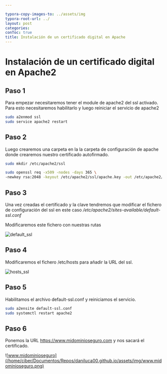 ```yaml
---

typora-copy-images-to: ../assets/img
typora-root-url: ../
layout: post
categories:
conToc: true
title: Instalación de un certificado digital en Apache
---
```


# Instalación de un certificado digital en Apache2



## Paso 1

Para empezar necesitaremos tener el module de apache2 del ssl activado. Para esto necesitaremos habilitarlo y luego reiniciar el servicio de apache2



```bash
sudo a2enmod ssl
sudo service apache2 restart
```




## Paso 2

Luego crearemos una carpeta en la la carpeta de configuración de apache donde crearemos nuestro certificado autofirmado.
```bash
sudo mkdir /etc/apache2/ssl

```


```bash
sudo openssl req -x509 -nodes -days 365 \ 
-newkey rsa:2048 -keyout /etc/apache2/ssl/apache.key -out /etc/apache2/ssl/apache.crt
```







## Paso 3

Una vez creadas el certificado y la clave tendremos que modificar el fichero de configuración del ssl en este caso */etc/apache2/sites-available/default-ssl.conf*

Modificaremos este fichero con nuestras rutas 



![default_ssl](/ciber/Documentos/Repos/daniluca00.github.io/assets/img/default_ssl.png)







## Paso 4

Modificaremos el fichero /etc/hosts para añadir la URL del ssl.



![hosts_ssl](/ciber/Documentos/Repos/daniluca00.github.io/assets/img/hosts_ssl.png)



## Paso 5

Habilitamos el archivo default-ssl.conf y reiniciamos el servicio.

```bash
sudo a2ensite default-ssl.conf
sudo systemctl restart apache2
```



## Paso 6

Ponemos la URL https://www.midominioseguro.com y nos sacará el certificado. 



![www.midominioseguro](/home/ciber/Documentos/Repos/daniluca00.github.io/assets/img/www.midominioseguro.png)



